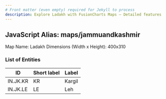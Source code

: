 ```yaml
---
# Front matter (even empty) required for Jekyll to process
description: Explore Ladakh with FusionCharts Maps – Detailed features for seamless integration. Try now & enhance your data visualization today! 
---
```


## JavaScript Alias: maps/jammuandkashmir

Map Name: Ladakh
Dimensions (Width x Height): 400x310





### List of Entities

ID | Short label | Label
---|---|---|
IN.JK.KR|KR|Kargil
IN.JK.LE|LE|Leh
